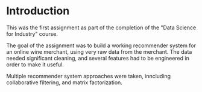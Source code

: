 # Introduction

This was the first assignment as part of the completion of the "Data Science for Industry" course.

The goal of the assignment was to build a working recommender system for an online wine merchant, using very raw data from the merchant. The data needed significant cleaning, and several features had to be engineered in order to make it useful.

Multiple recommender system approaches were taken, inncluding collaborative filtering, and matrix factorization.

